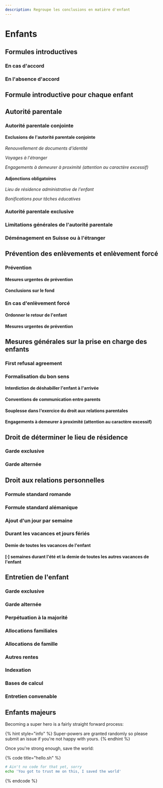 ```yaml
---
description: Regroupe les conclusions en matière d'enfant
---
```


# Enfants

## Formules introductives

### En cas d'accord

### En l'absence d'accord

## Formule introductive pour chaque enfant

## Autorité parentale

### Autorité parentale conjointe

#### Exclusions de l'autorité parentale conjointe

_Renouvellement de documents d'identité_

_Voyages à l'étranger_

_Engagements à demeurer à proximité \(attention au caractère excessif\)_

#### Adjonctions obligatoires

_Lieu de résidence administrative de l'enfant_

_Bonifications pour tâches éducatives_

### Autorité parentale exclusive

### Limitations générales de l'autorité parentale

### Déménagement en Suisse ou à l'étranger

## Prévention des enlèvements et enlèvement forcé

### Prévention

#### Mesures urgentes de prévention

#### Conclusions sur le fond

### En cas d'enlèvement forcé

#### Ordonner le retour de l'enfant

#### Mesures urgentes de prévention

## Mesures générales sur la prise en charge des enfants

### First refusal agreement

### Formalisation du bon sens

#### Interdiction de déshabiller l'enfant à l'arrivée

#### Conventions de communication entre parents

#### Souplesse dans l'exercice du droit aux relations parentales

#### Engagements à demeurer à proximité \(attention au caractère excessif\)

## Droit de déterminer le lieu de résidence

### Garde exclusive

### Garde alternée

## Droit aux relations personnelles

### Formule standard romande

### Formule standard alémanique

### Ajout d'un jour par semaine

### Durant les vacances et jours fériés

#### Demie de toutes les vacances de l'enfant

#### \[∙\] semaines durant l'été et la demie de toutes les autres vacances de l'enfant

## Entretien de l'enfant

### Garde exclusive

### Garde alternée

### Perpétuation à la majorité

### Allocations familiales

### Allocations de famille

### Autres rentes

### Indexation

### Bases de calcul 

### Entretien convenable

## Enfants majeurs

Becoming a super hero is a fairly straight forward process:



{% hint style="info" %}
 Super-powers are granted randomly so please submit an issue if you're not happy with yours.
{% endhint %}

Once you're strong enough, save the world:

{% code title="hello.sh" %}
```bash
# Ain't no code for that yet, sorry
echo 'You got to trust me on this, I saved the world'
```
{% endcode %}



